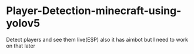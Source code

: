 # Player-Detection-minecraft-using-yolov5
Detect players and see them live(ESP) also it has aimbot but I need to work on that later

